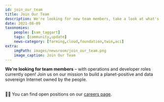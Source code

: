 ```yaml
---
id: join_our_team
title: Join Our Team
description: We're looking for new team members, take a look at what's open!
date: 2021-08-09
taxonomies:
    people: [sam_taggart]
    tags: [community,update]
    news-category: [farming,cloud,foundation,twin,aci]
extra:
    imgPath: images/newsroom/join_our_team.png
    image_caption: Join Our Team
---
```


**We're looking for team members** – with operations and developer roles currently open! Join us on our mission to build a planet-positive and data sovereign Internet owned by the people.
<br/>
<br/>

👩‍💻 You can find open positions on our [careers page](https://threefold.io/careers).
